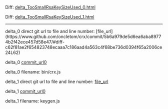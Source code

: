 Diff: [delta_TooSmallRsaKeySizeUsed_0.html](./delta_TooSmallRsaKeySizeUsed_0.html)

Diff: [delta_TooSmallRsaKeySizeUsed_1.html](./delta_TooSmallRsaKeySizeUsed_1.html)

<hr>
delta_0 direct git url to file and line number: [file_url](https://www.github.com/oncletom/crx/commit/5b6a979de5d6ea6aba89774b2f42ece457d58e47/#diff-c62f81ae2f654823748ecaaa7c186aad4a563c4f68be736d0394f65a2006ce24L62)

delta_0 [commit_url0](https://www.github.com/oncletom/crx/commit/5b6a979de5d6ea6aba89774b2f42ece457d58e47)

delta_0 filename: bin/crx.js



delta_1 direct git url to file and line number: [file_url](https://www.github.com/codediodeio/gimmie-sticker/commit/f6419e51418b8e26b854dc4e62972307b90aeb68/#diff-0b02f35a7ec3ee92fef0a23219e07d93e90ce63e4bc9209c886873bd2d9eb5a1L5)

delta_1 [commit_url0](https://www.github.com/codediodeio/gimmie-sticker/commit/f6419e51418b8e26b854dc4e62972307b90aeb68)

delta_1 filename: keygen.js



